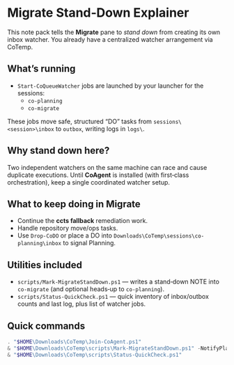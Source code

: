 # Migrate Stand‑Down Explainer

This note pack tells the **Migrate** pane to *stand down* from creating its own inbox watcher.
You already have a centralized watcher arrangement via CoTemp.

## What’s running

- `Start-CoQueueWatcher` jobs are launched by your launcher for the sessions:
  - `co-planning`
  - `co-migrate`

These jobs move safe, structured “DO” tasks from `sessions\<session>\inbox` to `outbox`, writing logs in `logs\`.

## Why stand down here?

Two independent watchers on the same machine can race and cause duplicate executions.
Until **CoAgent** is installed (with first‑class orchestration), keep a single coordinated watcher setup.

## What to keep doing in Migrate

- Continue the **ccts fallback** remediation work.
- Handle repository move/ops tasks.
- Use `Drop-CoDO` or place a DO into `Downloads\CoTemp\sessions\co-planning\inbox` to signal Planning.

## Utilities included

- `scripts/Mark-MigrateStandDown.ps1` — writes a stand‑down NOTE into `co-migrate` (and optional heads‑up to `co-planning`).
- `scripts/Status-QuickCheck.ps1` — quick inventory of inbox/outbox counts and last log, plus list of watcher jobs.

## Quick commands

```powershell
. "$HOME\Downloads\CoTemp\Join-CoAgent.ps1"
& "$HOME\Downloads\CoTemp\scripts\Mark-MigrateStandDown.ps1" -NotifyPlanning
& "$HOME\Downloads\CoTemp\scripts\Status-QuickCheck.ps1"
```
